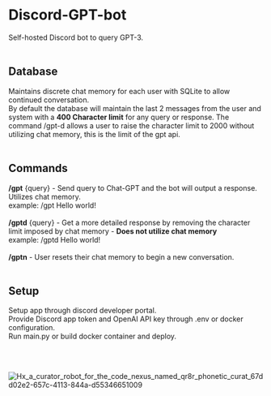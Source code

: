 # Discord-GPT-bot
Self-hosted Discord bot to query GPT-3. 
<br>
<br>

## Database
Maintains discrete chat memory for each user with SQLite to allow continued conversation. <br>
By default the database will maintain the last 2 messages from the user and system with a **400 Character limit** for any query or response.
The command /gpt-d allows a user to raise the character limit to 2000 without utilizing chat memory, this is the limit of the gpt api.
<br>
<br>

## Commands
**/gpt** {query} - Send query to Chat-GPT and the bot will output a response.  Utilizes chat memory.  <br>
example: /gpt Hello world! <br>
<br>
**/gptd** {query} - Get a more detailed response by removing the character limit imposed by chat memory - **Does not utilize chat memory** <br>
example: /gptd Hello world! <br>
<br>
**/gptn** - User resets their chat memory to begin a new conversation.
<br>
<br>

## Setup
Setup app through discord developer portal.
<br>
Provide Discord app token and OpenAI API key through .env or docker configuration. <br>
Run main.py or build docker container and deploy.

<br>
<br>

![Hx_a_curator_robot_for_the_code_nexus_named_qr8r_phonetic_curat_67dd02e2-657c-4113-844a-d55346651009](https://github.com/Hayden-Johnston/Discord-GPT-bot/assets/103093070/3b1e1aec-d582-4757-9e72-edda21cba46e)
